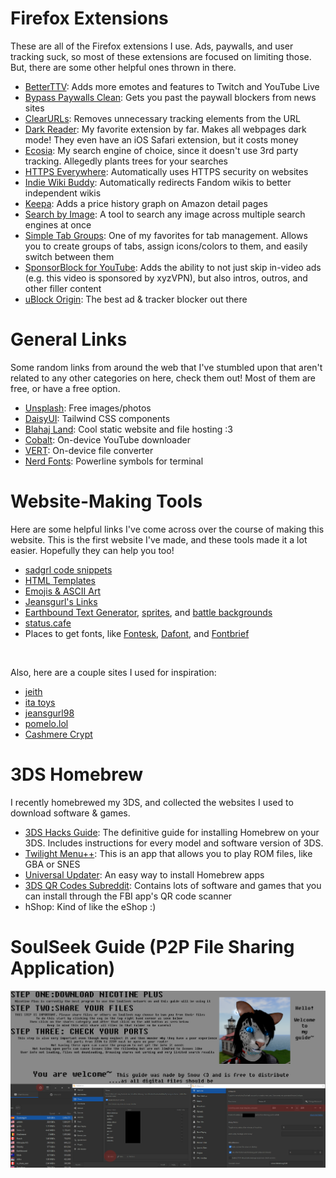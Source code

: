 # Firefox Extensions

<section>

These are all of the Firefox extensions I use. Ads, paywalls, and user tracking suck, so most of these extensions are focused on limiting those. But, there are some other helpful ones thrown in there.
* [BetterTTV](https://betterttv.com/): Adds more emotes and features to Twitch and YouTube Live
* [Bypass Paywalls Clean](https://gitlab.com/magnolia1234/bypass-paywalls-firefox-clean): Gets you past the paywall blockers from news sites
* [ClearURLs](https://docs.clearurls.xyz/): Removes unnecessary tracking elements from the URL
* [Dark Reader](https://darkreader.org/): My favorite extension by far. Makes all webpages dark mode! They even have an iOS Safari extension, but it costs money
* [Ecosia](https://www.ecosia.org/): My search engine of choice, since it doesn't use 3rd party tracking. Allegedly plants trees for your searches
* [HTTPS Everywhere](https://www.eff.org/https-everywhere): Automatically uses HTTPS security on websites
* [Indie Wiki Buddy](https://getindie.wiki/): Automatically redirects Fandom wikis to better independent wikis
* [Keepa](https://keepa.com/): Adds a price history graph on Amazon detail pages
* [Search by Image](https://github.com/dessant/search-by-image): A tool to search any image across multiple search engines at once
* [Simple Tab Groups](https://github.com/drive4ik/simple-tab-groups): One of my favorites for tab management. Allows you to create groups of tabs, assign icons/colors to them, and easily switch between them
* [SponsorBlock for YouTube](https://sponsor.ajay.app/): Adds the ability to not just skip in-video ads (e.g. this video is sponsored by xyzVPN), but also intros, outros, and other filler content
* [uBlock Origin](https://github.com/gorhill/uBlock#ublock-origin): The best ad & tracker blocker out there

</section>

# General Links

<section>

Some random links from around the web that I've stumbled upon that aren't related to any other categories on here, check them out! Most of them are free, or have a free option.
* [Unsplash](https://unsplash.com/): Free images/photos
* [DaisyUI](https://daisyui.com/): Tailwind CSS components
* [Blahaj Land](https://blahaj.land/landing/): Cool static website and file hosting :3
* [Cobalt](https://cobalt.tools/): On-device YouTube downloader
* [VERT](https://vert.sh/): On-device file converter
* [Nerd Fonts](https://www.nerdfonts.com/): Powerline symbols for terminal

</section>

# Website-Making Tools

<section>

Here are some helpful links I've come across over the course of making this website. This is the first website I've made, and these tools made it a lot easier. Hopefully they can help you too!
* [sadgrl code snippets](https://goblin-heart.net/sadgrl/learn/sections/snippets)
* [HTML Templates](https://webmastering.neocities.org/layouts)
* [Emojis & ASCII Art](https://emojicombos.com/)
* [Jeansgurl's Links](https://jeansgurl98.com/info)
* [Earthbound Text Generator](https://www.earthboundtext.com/), [sprites](https://www.spriters-resource.com/snes/earthbound/), and [battle backgrounds](https://www.gjtorikian.com/Earthbound-Battle-Backgrounds-JS/)
* [status.cafe](https://status.cafe/)
* Places to get fonts, like [Fontesk](https://fontesk.com/voxel-font/), [Dafont](https://www.dafont.com/), and [Fontbrief](https://www.fontbrief.com/fontbrief)

<br>

Also, here are a couple sites I used for inspiration:
* [jeith](https://jeith.neocities.org/about)
* [ita toys](https://ita.toys/)
* [jeansgurl98](https://jeansgurl98.neocities.org/info)
* [pomelo.lol](https://pomelo.lol/)
* [Cashmere Crypt](https://cashmerecrypt.art/links/)

</section>

# 3DS Homebrew

<section>

I recently homebrewed my 3DS, and collected the websites I used to download software & games.

* [3DS Hacks Guide](https://3ds.hacks.guide/get-started.html): The definitive guide for installing Homebrew on your 3DS. Includes instructions for every model and software version of 3DS.
* [Twilight Menu++](https://wiki.ds-homebrew.com/twilightmenu/): This is an app that allows you to play ROM files, like GBA or SNES
* [Universal Updater](https://universal-team.net/projects/universal-updater): An easy way to install Homebrew apps
* [3DS QR Codes Subreddit](https://www.reddit.com/r/3dsqrcodes/): Contains lots of software and games that you can install through the FBI app's QR code scanner
* hShop: Kind of like the eShop :)

</section>

# SoulSeek Guide (P2P File Sharing Application)

![soulseek guide](assets/resources/soulseek_guide.webp)